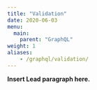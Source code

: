 ```yaml
---
title: "Validation"
date: 2020-06-03
menu:
  main:
    parent: "GraphQL"
weight: 1
aliases:
    - /graphql/validation/
---
```


**Insert Lead paragraph here.**